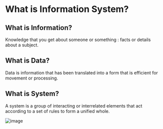 # What is Information System?
## What is Information?
Knowledge that you get about someone or something : facts or details about a subject.
## What is Data?
Data is information that has been translated into a form that is efficient for movement or processing.
## What is System?
A system is a group of interacting or interrelated elements that act according to a set of rules to form a unified whole.

![image](https://github.com/user-attachments/assets/ad04050d-6892-4282-9d61-156ada451f91)

